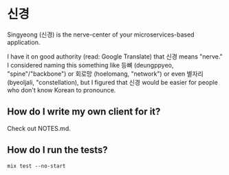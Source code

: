 # 신경

Singyeong (신경) is the nerve-center of your microservices-based application. 

I have it on good authority (read: Google Translate) that 신경 means "nerve." I
considered naming this something like 등뼈 (deungppyeo, "spine"/"backbone") or 
회로망 (hoelomang, "network") or even 별자리 (byeoljali, "constellation), but I 
figured that 신경 would be easier for people who don't know Korean to pronounce.

## How do I write my own client for it?

Check out NOTES.md.

## How do I run the tests?

`mix test --no-start`